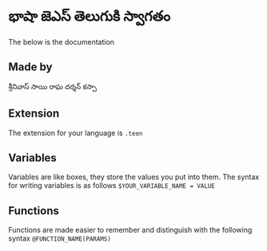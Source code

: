 ﻿# భాషా జెఎస్ తెలుగుకి స్వాగతం
The below is the documentation
## Made by
శ్రీనివాస్ సాయి రాఘ దర్శన్ కస్పా

## Extension
The extension for your language is `.teen`
## Variables
Variables are like boxes, they store the values you put into them.
The syntax for writing variables is as follows
`$YOUR_VARIABLE_NAME = VALUE`
## Functions
Functions are made easier to remember and distinguish with the following syntax
`@FUNCTION_NAME(PARAMS)`

